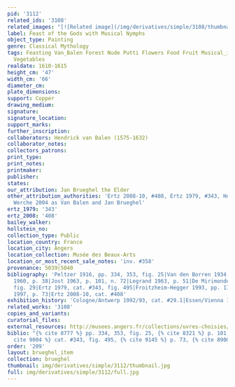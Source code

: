 ```yaml
---
pid: '3112'
related_ids: '3108'
related_images: "[![Related image](/img/derivatives/simple/3108/thumbnail.jpg)](/brughel/3108)"
label: Feast of the Gods with Musical Nymphs
object_type: Painting
genre: Classical Mythology
tags: Feasting Van_Balen Forest Nude Putti Flowers Food Fruit Musical_instruments
  Vegetables
realdate: 1610-1615
height_cm: '47'
width_cm: '66'
diameter_cm: 
plate_dimensions: 
support: Copper
drawing_medium: 
signature: 
signature_location: 
support_marks: 
further_inscription: 
collaborators: Hendrick van Balen (1575-1632)
collaborator_notes: 
collectors_patrons: 
print_type: 
print_notes: 
printmaker: 
publisher: 
states: 
our_attribution: Jan Brueghel the Elder
other_attribution_authorities: 'Ertz 2008-10, #408, Ertz 1979, #343, Honig database,
  Werche 2004 as Van Balen and Jan Brueghel'
ertz_1979: '343'
ertz_2008: '408'
bailey_walker: 
hollstein_no: 
collection_type: Public
location_country: France
location_city: Angers
location_collection: Musée des Beaux-Arts
location_or_most_recent_sale_notes: 'inv. #358'
provenance: 5039|5040
bibliography: 'Peltzer 1916, pp. 334, 353, fig. 25|Van den Borren 1934, pp. 193-99|Bardon
  1960, p. 38|Jost 1963, p. 101, n. 72|Legrand 1963, p. 51|De Mirimonde 1964, p. 153,
  fig. 29|Ertz 1979, cat. #343, fig. 495|Froitzheim-Hegger 1993, pp. 176-182, n. 633|Essen/Vienna
  1997, p. 73|Ertz 2008-10, cat. #408'
exhibition_history: 'Cologne/Antwerp 1992/93, cat. #29.1|Essen/Vienna 1997, cat. #80'
related_works: '3108'
copies_and_variants: 
curatorial_files: 
external_resources: http://musees.angers.fr/collections/uvres-choisies/musee-des-beaux-arts/van-balen-le-banquet-des-dieux/index.html
biblio: "{% cite 8777 %} pp. 334, 353, fig. 25, {% cite 8321 %} p. 101, n. 72, {%
  cite 9004 %} cat. #343, fig. 495, {% cite 9145 %} p. 73, {% cite 8900 %} cat. #408"
order: '209'
layout: brueghel_item
collection: brueghel
thumbnail: img/derivatives/simple/3112/thumbnail.jpg
full: img/derivatives/simple/3112/full.jpg
---
```


